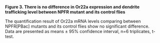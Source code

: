 **Figure 3. There is no difference in Or22a expression and dendrite trafficking level between NPFR mutant and its control flies**

The quantification result of Or22a mRNA levels comparing between NPFR[PBac] mutants and its control flies show no significant difference. Data are presented as means ± 95% confidence interval, n=6 triplicates, t-test.